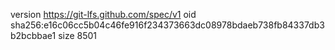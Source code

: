 version https://git-lfs.github.com/spec/v1
oid sha256:e16c06cc5b04c46fe916f234373663dc08978bdaeb738fb84337db3b2bcbbae1
size 8501
